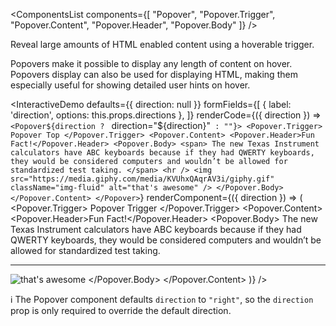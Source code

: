 <ComponentsList
  components={[
    "Popover",
    "Popover.Trigger",
    "Popover.Content",
    "Popover.Header",
    "Popover.Body"
  ]}
/>

Reveal large amounts of HTML enabled content using a hoverable trigger.

Popovers make it possible to display any length of content on hover. Popovers
display can also be used for displaying HTML, making them especially useful for
showing detailed user hints on hover.

<InteractiveDemo
  defaults={{ direction: null }}
  formFields={[
    { label: 'direction', options: this.props.directions },
  ]}
  renderCode={({ direction }) => `<Popover${direction ? ` direction="${direction}"` : ""}>
  <Popover.Trigger>
    Popover Top
  </Popover.Trigger>
  <Popover.Content>
    <Popover.Header>Fun Fact!</Popover.Header>
    <Popover.Body>
      <span>
        The new Texas Instrument calculators have ABC keyboards because if
        they had QWERTY keyboards, they would be considered computers and
        wouldn’t be allowed for standardized test taking.
      </span>
      <hr />
      <img
        src="https://media.giphy.com/media/KVUhxQAqrAV3i/giphy.gif"
        className="img-fluid"
        alt="that's awesome"
      />
    </Popover.Body>
  </Popover.Content>
</Popover>`}
  renderComponent={({ direction }) => (
    <Popover direction={direction}>
      <Popover.Trigger>
        Popover Trigger
      </Popover.Trigger>
      <Popover.Content>
        <Popover.Header>Fun Fact!</Popover.Header>
        <Popover.Body>
          <span>
            The new Texas Instrument calculators have ABC keyboards because if
            they had QWERTY keyboards, they would be considered computers and
            wouldn’t be allowed for standardized test taking.
          </span>
          <hr />
          <img
            src="https://media.giphy.com/media/KVUhxQAqrAV3i/giphy.gif"
            className="img-fluid"
            alt="that's awesome"
          />
        </Popover.Body>
      </Popover.Content>
    </Popover>
  )}
/>

<Alert color="info">
  ℹ️ The Popover component defaults <code>direction</code> to
  <code>"right"</code>, so the <code>direction</code> prop is only required to
  override the default direction.
</Alert>

<PropsTabs activeComponent directionalComponent="right" />

